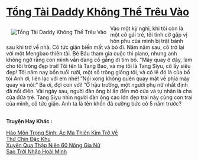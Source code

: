 <a href="https://truyenwiki.net/tong-tai-daddy-khong-the-treu-vao.37111/" title="Tổng Tài Daddy Không Thể Trêu Vào"><h1>Tổng Tài Daddy Không Thể Trêu Vào</h1></a><div style="display:table"><img align="right" style="float: left; padding: 10px;" src="https://truyenwiki.net/a/img/str/src/37111.jpg" alt="Tổng Tài Daddy Không Thể Trêu Vào">Vào một kỳ nghỉ, khi tôi còn là một cô gái trẻ, tôi tình cờ gặp vị hôn phu của mình bị trật bánh sau khi trở về nhà. Cô tức giận biến mất và bỏ đi. Năm năm sau, cô trở lại với một Mengbao thiên tài. Bé Báu tham gia cuộc thi piano, nhưng anh không ngờ rằng con mình vẫn đang cố gắng đi tìm bố. "Máy quay ở đây, làm cho tôi trông đẹp trai! Tôi tên là Tang Bao, và mẹ tôi là Tang Siyu, cô ấy siêu đẹp! Tôi năm nay bốn tuổi rưỡi, một số trông giống tôi, và có lẽ đó là của bố tôi Anh ơi, liên lạc với em nhé! ”Nói xong không quên quay mặt về phía máy quay và nói:“ Ba ơi, đợi con với! ”Ở hậu trường, một người phụ nữ nhất định đã nổi điên. Vài ngày sau, người đàn ông bí ẩn đến mở cửa và tự nhận là cha của đứa trẻ. Tang Siyu nhìn người đàn ông cao lớn đẹp trai này cùng con trai của mình, cô tức giận. Anh ta là tên khốn đã cưỡng bức cô 5 năm trước?</div><p><br><b>Truyện Hay Khác :</b></p><a href="https://truyenwiki.net/hao-mon-trong-sinh-ac-ma-thien-kim-tro-ve.36859/" alt="Hào Môn Trọng Sinh: Ác Ma Thiên Kim Trở Về">Hào Môn Trọng Sinh: Ác Ma Thiên Kim Trở Về</a><br/><a href="https://sangtacviet.wordpress.com/2020/10/22/thu-chin-dac-khu/" alt="Thứ Chín Đặc Khu">Thứ Chín Đặc Khu</a><br/><a href="https://github.com/nownovels/wikidich/tree/master/truyenhay/35701" alt="Xuyên Qua Thập Niên 60 Nông Gia Nữ">Xuyên Qua Thập Niên 60 Nông Gia Nữ</a><br/><a href="https://github.com/nownovels/wikidich/tree/master/truyenhay/36600" alt="Sao Trời Nhập Hoài Minh">Sao Trời Nhập Hoài Minh</a><br/>